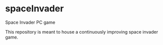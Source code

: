 # spaceInvader
Space Invader PC game

This repository is meant to house a continuously improving space invader game.
